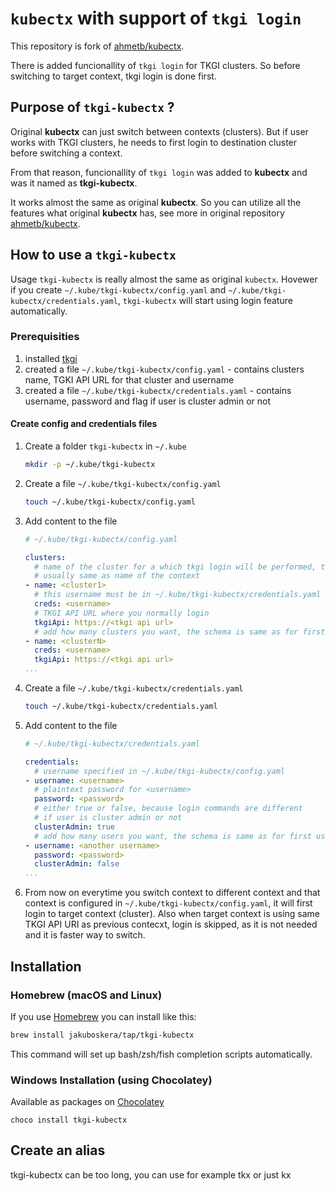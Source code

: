 # `kubectx` with support of `tkgi login`

This repository is fork of [ahmetb/kubectx](https://github.com/ahmetb/kubectx).

There is added funcionallity of `tkgi login` for TKGI clusters.
So before switching to target context, tkgi login is done first.

## Purpose of `tkgi-kubectx` ?

Original **kubectx** can just switch between contexts (clusters). But if user
works with TKGI clusters, he needs to first login to destination cluster before
switching a context.

From that reason, funcionallity of `tkgi login` was added to **kubectx** and was it
named as **tkgi-kubectx**.

It works almost the same as original **kubectx**. So you can utilize all the features
what original **kubectx** has, see more in original repository
[ahmetb/kubectx](https://github.com/ahmetb/kubectx).

## How to use a `tkgi-kubectx`

Usage `tkgi-kubectx` is really almost the same as original `kubectx`.
Hovewer if you create `~/.kube/tkgi-kubectx/config.yaml` and `~/.kube/tkgi-kubectx/credentials.yaml`,
`tkgi-kubectx` will start using login feature automatically.

### Prerequisities

1. installed [tkgi](https://docs.pivotal.io/tkgi/1-13/installing-cli.html)
1. created a file `~/.kube/tkgi-kubectx/config.yaml` - contains clusters name, TGKI API URL for that cluster and username
1. created a file `~/.kube/tkgi-kubectx/credentials.yaml` - contains username, password and flag if user is cluster admin or not

#### Create config and credentials files

1. Create a folder `tkgi-kubectx` in `~/.kube`

    ```bash
    mkdir -p ~/.kube/tkgi-kubectx
    ```

1. Create a file `~/.kube/tkgi-kubectx/config.yaml`

    ```bash
    touch ~/.kube/tkgi-kubectx/config.yaml
    ```

1. Add content to the file

    ```yaml
    # ~/.kube/tkgi-kubectx/config.yaml

    clusters:
      # name of the cluster for a which tkgi login will be performed, the name is
      # usually same as name of the context
    - name: <cluster1>
      # this username must be in ~/.kube/tkgi-kubectx/credentials.yaml
      creds: <username>
      # TKGI API URL where you normally login
      tkgiApi: https://<tkgi api url>
      # add how many clusters you want, the schema is same as for first cluster
    - name: <clusterN>
      creds: <username>
      tkgiApi: https://<tkgi api url>
    ...
    ```

1. Create a file `~/.kube/tkgi-kubectx/credentials.yaml`

    ```bash
    touch ~/.kube/tkgi-kubectx/credentials.yaml
    ```

1. Add content to the file

    ```yaml
    # ~/.kube/tkgi-kubectx/credentials.yaml

    credentials:
      # username specified in ~/.kube/tkgi-kubectx/config.yaml
    - username: <username>
      # plaintext password for <username>
      password: <password>
      # either true or false, because login commands are different
      # if user is cluster admin or not
      clusterAdmin: true
      # add how many users you want, the schema is same as for first username
    - username: <another username>
      password: <password>
      clusterAdmin: false
    ...
    ```

1. From now on everytime you switch context to different context and that context is configured
   in  `~/.kube/tkgi-kubectx/config.yaml`, it will first login to target context (cluster).
   Also when target context is using same TKGI API URI as previous contecxt, login is skipped,
   as it is not needed and it is faster way to switch.

## Installation

### Homebrew (macOS and Linux)

If you use [Homebrew](https://brew.sh/) you can install like this:

```sh
brew install jakuboskera/tap/tkgi-kubectx
```

This command will set up bash/zsh/fish completion scripts automatically.

### Windows Installation (using Chocolatey)

Available as packages on [Chocolatey](https://chocolatey.org/why-chocolatey)
```pwsh
choco install tkgi-kubectx
```

## Create an alias

tkgi-kubectx can be too long, you can use for example tkx or just kx